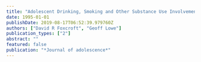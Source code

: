 ```yaml
---
title: "Adolescent Drinking, Smoking and Other Substance Use Involvement: Links with Perceived Family Life"
date: 1995-01-01
publishDate: 2019-08-17T06:52:39.979760Z
authors: ["David R Foxcroft", "Geoff Lowe"]
publication_types: ["2"]
abstract: ""
featured: false
publication: "*Journal of adolescence*"
---
```


